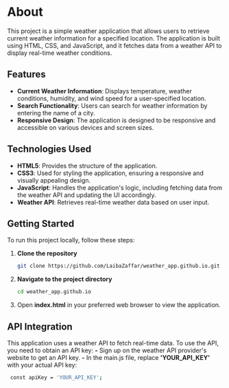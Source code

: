 # About

This project is a simple weather application that allows users to retrieve current weather information for a specified location. The application is built using HTML, CSS, and JavaScript, and it fetches data from a weather API to display real-time weather conditions.

## Features

- **Current Weather Information**: Displays temperature, weather conditions, humidity, and wind speed for a user-specified location.
- **Search Functionality**: Users can search for weather information by entering the name of a city.
- **Responsive Design**: The application is designed to be responsive and accessible on various devices and screen sizes.

## Technologies Used

- **HTML5**: Provides the structure of the application.
- **CSS3**: Used for styling the application, ensuring a responsive and visually appealing design.
- **JavaScript**: Handles the application's logic, including fetching data from the weather API and updating the UI accordingly.
- **Weather API**: Retrieves real-time weather data based on user input.

## Getting Started

To run this project locally, follow these steps:

1. **Clone the repository**
   ```bash
   git clone https://github.com/LaibaZaffar/weather_app.github.io.git
   ```
2. **Navigate to the project directory**
   ```bash
   cd weather_app.github.io
    ```
3. Open **index.html** in your preferred web browser to view the application.

## API Integration
This application uses a weather API to fetch real-time data. To use the API, you need to obtain an API key:
**-** Sign up on the weather API provider's website to get an API key.
**-** In the main.js file, replace **'YOUR_API_KEY'** with your actual API key:
   ```bash
    const apiKey = 'YOUR_API_KEY';
   ```



